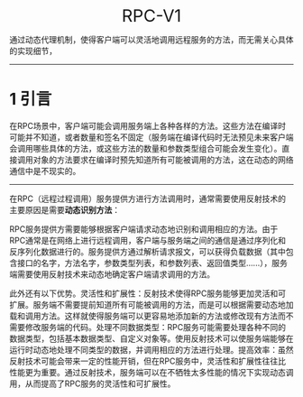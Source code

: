 <p align="center">
   <a style="font-size:30px;"> RPC-V1 </a>
</p>


通过动态代理机制，使得客户端可以灵活地调用远程服务的方法，而无需关心具体的实现细节，

---

# 1 引言

在RPC场景中，客户端可能会调用服务端上各种各样的方法。这些方法在编译时可能并不知道，或者数量和签名不固定（服务端在编译代码时无法预见未来客户端会调用哪些具体的方法，或这些方法的数量和参数类型组合可能会发生变化）。直接调用对象的方法要求在编译时预先知道所有可能被调用的方法，这在动态的网络通信中是不现实的。

---

在RPC（远程过程调用）服务提供方进行方法调用时，通常需要使用反射技术的主要原因是需要**动态识别方法**：

RPC服务提供方需要能够根据客户端请求动态地识别和调用相应的方法。由于RPC通常是在网络上进行远程调用，客户端与服务端之间的通信是通过序列化和反序列化数据进行的。服务提供方通过解析请求报文，可以获得负载数据（其中包含接口的名字，方法名字，参数类型列表，和参数列表、返回值类型......），服务端需要使用反射技术来动态地确定客户端请求调用的方法。

此外还有以下优势。灵活性和扩展性：反射技术使得RPC服务能够更加灵活和可扩展。服务端不需要提前知道所有可能被调用的方法，而是可以根据需要动态地加载和调用方法。这样就使得服务端可以更容易地添加新的方法或修改现有方法而不需要修改服务端的代码。处理不同数据类型：RPC服务可能需要处理各种不同的数据类型，包括基本数据类型、自定义对象等。使用反射技术可以使服务端能够在运行时动态地处理不同类型的数据，并调用相应的方法进行处理。提高效率：虽然反射技术可能会带来一定的性能开销，但在RPC服务中，灵活性和扩展性往往比性能更为重要。通过反射技术，服务端可以在不牺牲太多性能的情况下实现动态调用，从而提高了RPC服务的灵活性和可扩展性。